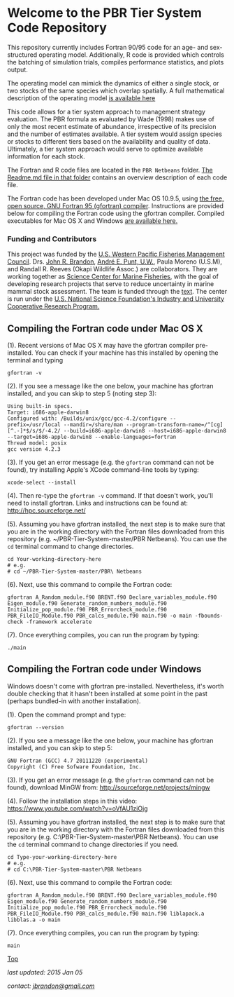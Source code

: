 # Welcome to the PBR Tier System Code Repository
This repository currently includes Fortran 90/95 code for an age- and sex-structured operating model. Additionally, R code is provided which controls the batching of simulation trials, compiles performance statistics, and plots output.

The operating model can mimick the dynamics of either a single stock, or two stocks of the same species which overlap spatially. A full mathematical description of the operating model <a href="https://www.dropbox.com/sh/qga2x5sq2h41vfp/AADlfFXYeO9MjfjrRor4-Z1Ca?dl=0" target="_blank">is available here</a>

This code allows for a tier system approach to management strategy evaluation. The PBR formula as evaluated by Wade (1998) makes use of only the most recent estimate of abundance, irrespective of its precision and the number of estimates available. A tier system would assign species or stocks to different tiers based on the availability and quality of data. Ultimately, a tier system approach would serve to optimize available information for each stock.

The Fortran and R code files are located in the `PBR Netbeans` folder. <a href="https://github.com/John-Brandon/PBR-Tier-System/tree/master/PBR%20Netbeans" target="_blank">The Readme.md file in that folder</a> contains an overview description of each code file.  

The Fortran code has been developed under Mac OS 10.9.5, using <a href="https://gcc.gnu.org/wiki/GFortran" target="_blank">the free, open source, GNU Fortran 95 (gfortran) compiler</a>. Instructions are provided below for compiling the Fortran code using the gfortran compiler. Compiled executables for Mac OS X and Windows <a href="https://www.dropbox.com/sh/qga2x5sq2h41vfp/AADlfFXYeO9MjfjrRor4-Z1Ca?dl=0" target="_blank">are available here.</a> 

### Funding and Contributors
This project was funded by the <a href="http://www.wpcouncil.org/about-us/" target="_blank">U.S. Western Pacific Fisheries Management Council</a>. Drs. <a href="https://www.linkedin.com/in/john-brandon-b5690a26" target="_blank">John R. Brandon</a>, <a href="https://fish.uw.edu/faculty/andre-punt/" target="_blank">Andr&eacute; E. Punt, U.W.</a>, Paula Moreno (U.S.M), and Randall R. Reeves (Okapi Wildlife Assoc.) are collaborators. They are working together as <a href="http://scemfis.org/aboutus.html" target="_blank">Science Center for Marine Fisheries</a>, with the goal of developing research projects that serve to reduce uncertainty in marine mammal stock assessment. The team is funded through the <a href="http://www.nsf.gov/eng/iip/iucrc/program.jsp" target="_blank">text</a>. The center is run under the <a href="" target="_blank">U.S. National Science Foundation's Industry and University Cooperative Research Program.</a> 

## Compiling the Fortran code under Mac OS X
(1). Recent versions of Mac OS X may have the gfortran compiler pre-installed. You can check if your machine has this installed by opening the terminal and typing
```shell
gfortran -v
``` 
(2). If you see a message like the one below, your machine has gfortran installed, and you can skip to step 5 (noting step 3):
```shell
Using built-in specs.
Target: i686-apple-darwin8
Configured with: /Builds/unix/gcc/gcc-4.2/configure --prefix=/usr/local --mandir=/share/man --program-transform-name=/^[cg][^.-]*$/s/$/-4.2/ --build=i686-apple-darwin8 --host=i686-apple-darwin8 --target=i686-apple-darwin8 --enable-languages=fortran
Thread model: posix
gcc version 4.2.3
```
(3). If you get an error message (e.g. the `gfortran` command can not be found), try installing Apple's XCode command-line tools by typing:
```shell
xcode-select --install
```
(4). Then re-type the `gfortran -v` command. If that doesn't work, you'll need to install gfortran. Links and instructions can be found at: http://hpc.sourceforge.net/

(5). Assuming you have gfortran installed, the next step is to make sure that you are in the working directory with the Fortran files downloaded from this repository (e.g. ~/PBR-Tier-System-master/PBR Netbeans). You can use the `cd` terminal command to change directories.
```shell
cd Your-working-directory-here
# e.g.
# cd ~/PBR-Tier-System-master/PBR\ Netbeans
```
(6). Next, use this command to compile the Fortran code:
```shell
gfortran A_Random_module.f90 BRENT.f90 Declare_variables_module.f90 Eigen_module.f90 Generate_random_numbers_module.f90 Initialize_pop_module.f90 PBR_Errorcheck_module.f90 PBR_FileIO_Module.f90 PBR_calcs_module.f90 main.f90 -o main -fbounds-check -framework accelerate 
```
(7). Once everything compiles, you can run the program by typing:
```shell
./main
```

## Compiling the Fortran code under Windows
Windows doesn't come with gfortran pre-installed. Nevertheless, it's worth double checking that it hasn't been installed at some point in the past (perhaps bundled-in with another installation).  

(1). Open the command prompt and type: 
```shell
gfortran --version
```
(2). If you see a message like the one below, your machine has gfortran installed, and you can skip to step 5:
```shell
GNU Fortran (GCC) 4.7 20111220 (experimental)
Copyright (C) Free Sofware Foundation, Inc.
```
(3). If you get an error message (e.g. the `gfortran` command can not be found), download MinGW from: http://sourceforge.net/projects/mingw

(4). Follow the installation steps in this video: https://www.youtube.com/watch?v=oVfAU1ziOjg

(5). Assuming you have gfortran installed, the next step is to make sure that you are in the working directory with the Fortran files downloaded from this repository (e.g. C:\PBR-Tier-System-master\PBR Netbeans). You can use the `cd` terminal command to change directories if you need.
```shell
cd Type-your-working-directory-here
# e.g.
# cd C:\PBR-Tier-System-master\PBR Netbeans
```

(6). Next, use this command to compile the Fortran code:
```shell
gfortran A_Random_module.f90 BRENT.f90 Declare_variables_module.f90 Eigen_module.f90 Generate_random_numbers_module.f90 Initialize_pop_module.f90 PBR_Errorcheck_module.f90 PBR_FileIO_Module.f90 PBR_calcs_module.f90 main.f90 liblapack.a libblas.a -o main 
```

(7). Once everything compiles, you can run the program by typing:
```shell
main
```

[Top](#welcome-to-the-pbr-tier-system-code-repository)

*last updated: 2015 Jan 05*

*contact: jbrandon@gmail.com*



